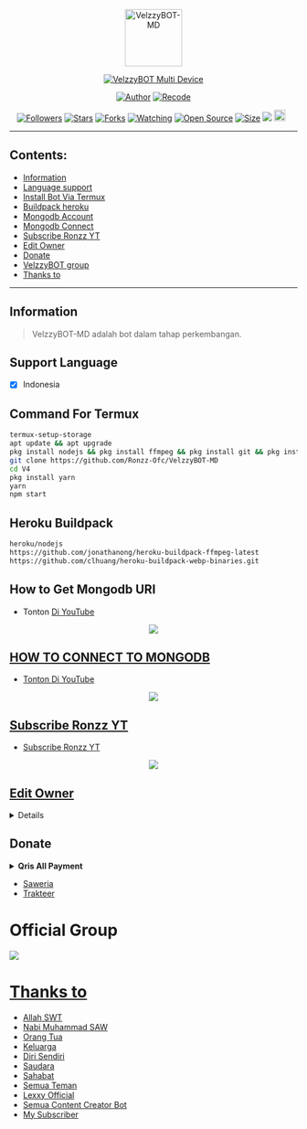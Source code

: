<p align="center">
<img src="https://telegra.ph/file/fea7a3fb87448e9a3f36c.jpg" alt="VelzzyBOT-MD" width="100"/>


</p>
<p align="center">
<a href="#"><img title="VelzzyBOT Multi Device" src="https://img.shields.io/badge/VelzzyBOT Multi Device-green?colorA=%23ff0000&colorB=%23017e40&style=for-the-badge"></a>
</p>
<p align="center">
<a href="https://youtube.com/channel/UCLd-bhT8Dqq9PjGc6bWUVyg"><img title="Author" src="https://img.shields.io/badge/Author-Lexxy Official-red.svg?style=for-the-badge&logo=youtube"></a>
<a href="https://youtube.com/c/RonzzYT"><img title="Recode" src="https://img.shields.io/badge/Recode-Ronzz YT-red.svg?style=for-the-badge&logo=youtube"></a>
</p>
<p align="center">
<a href="https://github.com/Ronzz-Ofc/followers"><img title="Followers" src="https://img.shields.io/github/followers/Ronzz-Ofc?color=red&style=flat-square"></a>
<a href="https://github.com/Ronzz-Ofc/VelzzyBOT-MD/stargazers/"><img title="Stars" src="https://img.shields.io/github/stars/Ronzz-Ofc/VelzzyBOT-MD?color=blue&style=flat-square"></a>
<a href="https://github.com/Ronzz-Ofc/VelzzyBOT-MD/network/members"><img title="Forks" src="https://img.shields.io/github/forks/Ronzz-Ofc/VelzzyBOT-MD?color=red&style=flat-square"></a>
<a href="https://github.com/Ronzz-Ofc/VelzzyBOT-MD/watchers"><img title="Watching" src="https://img.shields.io/github/watchers/Ronzz-Ofc/VelzzyBOT-MD?label=Watchers&color=blue&style=flat-square"></a>
<a href="https://github.com/Ronzz-Ofc/VelzzyBOT-MD"><img title="Open Source" src="https://badges.frapsoft.com/os/v2/open-source.svg?v=103"></a>
<a href="https://github.com/Ronzz-Ofc/VelzzyBOT-MD/"><img title="Size" src="https://img.shields.io/github/repo-size/Ronzz-Ofc/VelzzyBOT-MD?style=flat-square&color=green"></a>
<a href="https://hits.seeyoufarm.com"><img src="https://hits.seeyoufarm.com/api/count/incr/badge.svg?url=https%3A%2F%2Fgithub.com%2FRonzz-Ofc%2FVelzzyBOT-MD&count_bg=%2379C83D&title_bg=%23555555&icon=probot.svg&icon_color=%2300FF6D&title=hits&edge_flat=false"/></a>
<a href="https://github.com/Ronzz-Ofc/VelzzyBOT-MD/graphs/commit-activity"><img height="20" src="https://img.shields.io/badge/Maintained%3F-yes-green.svg"></a>&nbsp;&nbsp;
</p>
</div>

---

## Contents:
- [Information](#information)
- [Language support](#support-language)
- [Install Bot Via Termux](#command-for-termux)
- [Buildpack heroku](#heroku-buildpack)
- [Mongodb Account](#how-to-get-mongodb-uri)
- [Mongodb Connect](#how-to-connect-to-mongodb)
- [Subscribe Ronzz YT](#subscribe-ronzz-yt)
- [Edit Owner](#edit-owner)
- [Donate](#donate)
- [VelzzyBOT group](#official-group)
- [Thanks to](#thanks-to)

---

## Information
> VelzzyBOT-MD adalah bot dalam tahap perkembangan.

## Support Language

- [x] Indonesia

## Command For Termux
```bash
termux-setup-storage
apt update && apt upgrade
pkg install nodejs && pkg install ffmpeg && pkg install git && pkg install libwep && pkg install imagemagick
git clone https://github.com/Ronzz-Ofc/VelzzyBOT-MD
cd V4
pkg install yarn
yarn
npm start
```

## Heroku Buildpack
```bash
heroku/nodejs
https://github.com/jonathanong/heroku-buildpack-ffmpeg-latest
https://github.com/clhuang/heroku-buildpack-webp-binaries.git
```

## How to Get Mongodb URI

- Tonton [Di YouTube](https://youtu.be/M8H9S3djxTg)

<p align="center">
<a href="https://youtu.be/M8H9S3djxTg"><img src="https://telegra.ph/file/682c1315ff9a43bb1a724.jpg" />
</p>

## HOW TO CONNECT TO MONGODB

- [Tonton Di YouTube](https://youtu.be/lBEExh-09D8)

<p align="center">
<a href="https://youtu.be/lBEExh-09D8"><img src="https://telegra.ph/file/4464e566d6c578e1f94cd.jpg" />
</p>

## Subscribe Ronzz YT
- [Subscribe Ronzz YT](https://telegra.ph/file/3733c78e0c48ddaa172ed.jpg)

<p align="center">
<a href="https://youtube.com/c/RonzzYT"><img src="https://telegra.ph/file/3733c78e0c48ddaa172ed.jpg" />
</p>

## Edit Owner 

<details>
    <summary> <b>Edit Owner Config.json</b></summary><br/>

```ts
{
  "contactOwner": "628817839722",
  "ownerNumber": ["628817839722@s.whatsapp.net"],
  "botName": "VelzzyBOT-MDོ",
  "ownerName": "RonzzOfcོ",
  "pathimg": "./temp/logo.jpg",
  "footer": "VelzzyBOT-MDོ © RonzzOfcོ",
  "apikey": "c34aebf5f6314445fae014b8bcc3cec9f8327d96d5b429f0e0570d152c4207bf",
  "payment": {
    "gopay": {
      "nomer": "08817839722",
      "atas_nama": "Ronzz Ofc"
    },
    "dana": {
      "nomer": "628817839722",
      "atas_nama": "Ronzz YT"
    }
  }
}
```

</details>

## Donate
<details>
<summary> <b>Qris All Payment</b></summary><br/>
<img src="https://telegra.ph/file/3c485ff201d9337be14ef.jpg" />
</details>

- [Saweria](https://saweria.co/RonzzYT)
- [Trakteer](https://trakteer.id/ronzz-yt-ka99x)

# Official Group
<a href="https://chat.whatsapp.com/Eamzpgum2MXFUch9TBx75M"><img src="https://img.shields.io/badge/VelzzyBOT-MD-25D366?style=for-the-badge&logo=whatsapp&logoColor=white" />

# Thanks to
- Allah SWT
- Nabi Muhammad SAW
- Orang Tua
- Keluarga
- Diri Sendiri
- Saudara
- Sahabat
- Semua Teman
- Lexxy Official
- Semua Content Creator Bot
- My Subscriber

